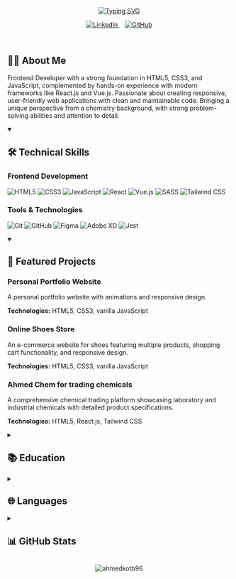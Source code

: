 <p align="center">
  <a href="https://git.io/typing-svg">
    <img src="https://readme-typing-svg.herokuapp.com?font=Fira+Code&weight=600&size=30&duration=2500&pause=1000&color=45D7F7&background=0D1117&center=true&vCenter=true&multiline=true&width=800&height=100&lines=Hello+World!+%F0%9F%91%8B;I'm+Ahmed+Kotb;Frontend+Developer;React+%7C+Vue+%7C+JavaScript" alt="Typing SVG" />
  </a>
</p>

<!-- Social icons section -->
<p align="center">
  <a href="https://linkedin.com/in/ahmed-kotb-516380260">
    <img alt="LinkedIn" src="https://img.shields.io/badge/-LinkedIn-0077B5?style=for-the-badge&logo=linkedin&logoColor=white"/>
  </a>
  &nbsp;&nbsp;
  <a href="https://github.com/ahmedkotb96">
    <img alt="GitHub" src="https://img.shields.io/badge/GitHub-181717?style=for-the-badge&logo=github&logoColor=white"/>
  </a>
</p>

<br/>

## 👨‍💻 About Me

Frontend Developer with a strong foundation in HTML5, CSS3, and JavaScript, complemented by hands-on experience with modern frameworks like React.js and Vue.js. Passionate about creating responsive, user-friendly web applications with clean and maintainable code. Bringing a unique perspective from a chemistry background, with strong problem-solving abilities and attention to detail.

<details open> 
  <summary><h2>🛠️ Technical Skills</h2></summary>

  <h3>Frontend Development</h3>
  <p>
    <img alt="HTML5" src="https://img.shields.io/badge/HTML5-E34F26.svg?logo=html5&logoColor=white">
    <img alt="CSS3" src="https://img.shields.io/badge/CSS3-1572B6.svg?logo=css3&logoColor=white">
    <img alt="JavaScript" src="https://img.shields.io/badge/JavaScript-F7DF1E.svg?logo=javascript&logoColor=black">
    <img alt="React" src="https://img.shields.io/badge/React-20232a.svg?logo=react&logoColor=%2361DAFB">
    <img alt="Vue.js" src="https://img.shields.io/badge/Vue.js-4FC08D.svg?logo=vuedotjs&logoColor=white">
    <img alt="SASS" src="https://img.shields.io/badge/SASS-hotpink.svg?logo=SASS&logoColor=white">
    <img alt="Tailwind CSS" src="https://img.shields.io/badge/Tailwind_CSS-38B2AC?logo=tailwind-css&logoColor=white">
  </p>

  <h3>Tools & Technologies</h3>
  <p>
    <img alt="Git" src="https://img.shields.io/badge/Git-F05033.svg?logo=git&logoColor=white">
    <img alt="GitHub" src="https://img.shields.io/badge/GitHub-181717.svg?logo=github&logoColor=white">
    <img alt="Figma" src="https://img.shields.io/badge/Figma-F24E1E.svg?logo=figma&logoColor=white">
    <img alt="Adobe XD" src="https://img.shields.io/badge/Adobe%20XD-470137?logo=Adobe-XD&logoColor=white">
    <img alt="Jest" src="https://img.shields.io/badge/Jest-C21325?logo=jest&logoColor=white">
  </p>
</details>

<details open> 
  <summary><h2>🚀 Featured Projects</h2></summary>

  <h3>Personal Portfolio Website</h3>
  <p>A personal portfolio website with animations and responsive design.</p>
  <p><strong>Technologies:</strong> HTML5, CSS3, vanilla JavaScript</p>

  <h3>Online Shoes Store</h3>
  <p>An e-commerce website for shoes featuring multiple products, shopping cart functionality, and responsive design.</p>
  <p><strong>Technologies:</strong> HTML5, CSS3, vanilla JavaScript</p>

  <h3>Ahmed Chem for trading chemicals</h3>
  <p>A comprehensive chemical trading platform showcasing laboratory and industrial chemicals with detailed product specifications.</p>
  <p><strong>Technologies:</strong> HTML5, React.js, Tailwind CSS</p>
</details>

<details> 
  <summary><h2>📚 Education</h2></summary>

  <h3>Master of Science in Chemistry</h3>
  <p>University of Regensburg, Germany | 04/2019 - 09/2022</p>
  <p>Major: Advanced Synthesis and Catalysis | Grade: 2.7 (Good)</p>

  <h3>Bachelor of Science in Chemistry</h3>
  <p>University of Menoufia, Egypt | 09/2014 - 05/2018</p>
  <p>Grade: 88.35% (Excellent)</p>
</details>

<details> 
  <summary><h2>🌐 Languages</h2></summary>
  <ul>
    <li>Arabic (Native)</li>
    <li>English (Fluent, C2)</li>
    <li>German (Very good, B2)</li>
  </ul>
</details>

<details> 
  <summary><h2>📊 GitHub Stats</h2></summary>

  <p align="center">
    <img src="https://github-readme-stats.vercel.app/api?username=ahmedkotb96&show_icons=true&theme=react&hide_border=true&bg_color=1F222E&title_color=F85D7F&icon_color=F8D866" alt="GitHub Stats"/>
    <img src="https://github-readme-stats.vercel.app/api/top-langs/?username=ahmedkotb96&layout=compact&theme=react&hide_border=true&bg_color=1F222E&title_color=F85D7F&icon_color=F8D866" alt="Top Languages"/>
  </p>
</details>

<p align="center">
  <img src="https://komarev.com/ghpvc/?username=ahmedkotb96&label=Profile%20views&color=0e75b6&style=flat" alt="ahmedkotb96" />
</p>
